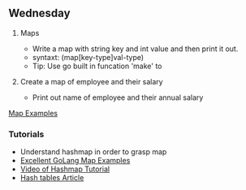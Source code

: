 ## Wednesday 

1. Maps 
	* Write a map with string key and int value and then print it out. 
	* syntaxt: (map[key-type]val-type)
	* Tip: Use go built in funcation 'make' to 
            
2. Create a map of employee and their salary
	* Print out name of employee and their annual salary

	
[Map Examples](../maps/)

### Tutorials

* Understand hashmap in order to grasp map
* [Excellent GoLang Map Examples](https://golangbot.com/maps/)
* [Video of Hashmap Tutorial](https://www.youtube.com/watch?v=lgk_eMv0HD8)
* [Hash tables Article](https://www.freecodecamp.org/news/hash-tables/)